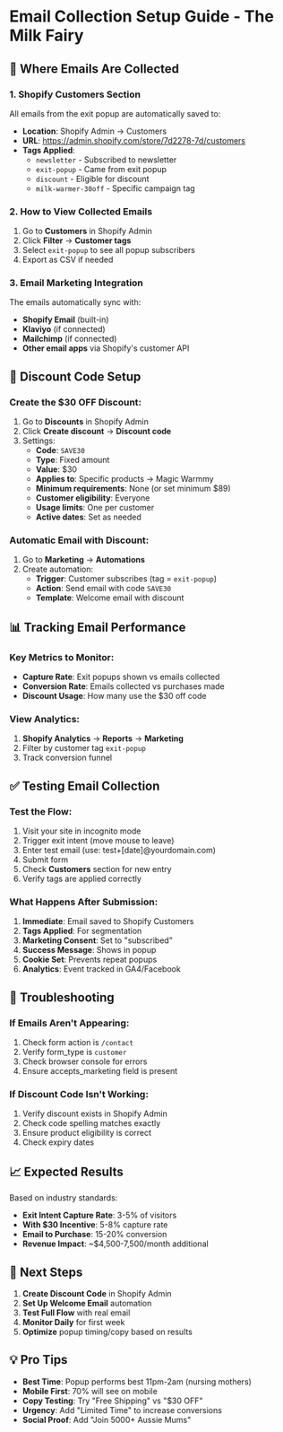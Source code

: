 # Email Collection Setup Guide - The Milk Fairy

## 📧 Where Emails Are Collected

### 1. **Shopify Customers Section**
All emails from the exit popup are automatically saved to:
- **Location**: Shopify Admin → Customers
- **URL**: https://admin.shopify.com/store/7d2278-7d/customers
- **Tags Applied**: 
  - `newsletter` - Subscribed to newsletter
  - `exit-popup` - Came from exit popup
  - `discount` - Eligible for discount
  - `milk-warmer-30off` - Specific campaign tag

### 2. **How to View Collected Emails**
1. Go to **Customers** in Shopify Admin
2. Click **Filter** → **Customer tags** 
3. Select `exit-popup` to see all popup subscribers
4. Export as CSV if needed

### 3. **Email Marketing Integration**
The emails automatically sync with:
- **Shopify Email** (built-in)
- **Klaviyo** (if connected)
- **Mailchimp** (if connected)
- **Other email apps** via Shopify's customer API

## 🎯 Discount Code Setup

### Create the $30 OFF Discount:
1. Go to **Discounts** in Shopify Admin
2. Click **Create discount** → **Discount code**
3. Settings:
   - **Code**: `SAVE30`
   - **Type**: Fixed amount
   - **Value**: $30
   - **Applies to**: Specific products → Magic Warmmy
   - **Minimum requirements**: None (or set minimum $89)
   - **Customer eligibility**: Everyone
   - **Usage limits**: One per customer
   - **Active dates**: Set as needed

### Automatic Email with Discount:
1. Go to **Marketing** → **Automations**
2. Create automation:
   - **Trigger**: Customer subscribes (tag = `exit-popup`)
   - **Action**: Send email with code `SAVE30`
   - **Template**: Welcome email with discount

## 📊 Tracking Email Performance

### Key Metrics to Monitor:
- **Capture Rate**: Exit popups shown vs emails collected
- **Conversion Rate**: Emails collected vs purchases made
- **Discount Usage**: How many use the $30 off code

### View Analytics:
1. **Shopify Analytics** → **Reports** → **Marketing**
2. Filter by customer tag `exit-popup`
3. Track conversion funnel

## ✅ Testing Email Collection

### Test the Flow:
1. Visit your site in incognito mode
2. Trigger exit intent (move mouse to leave)
3. Enter test email (use: test+[date]@yourdomain.com)
4. Submit form
5. Check **Customers** section for new entry
6. Verify tags are applied correctly

### What Happens After Submission:
1. **Immediate**: Email saved to Shopify Customers
2. **Tags Applied**: For segmentation
3. **Marketing Consent**: Set to "subscribed"
4. **Success Message**: Shows in popup
5. **Cookie Set**: Prevents repeat popups
6. **Analytics**: Event tracked in GA4/Facebook

## 🔧 Troubleshooting

### If Emails Aren't Appearing:
1. Check form action is `/contact`
2. Verify form_type is `customer`
3. Check browser console for errors
4. Ensure accepts_marketing field is present

### If Discount Code Isn't Working:
1. Verify discount exists in Shopify Admin
2. Check code spelling matches exactly
3. Ensure product eligibility is correct
4. Check expiry dates

## 📈 Expected Results

Based on industry standards:
- **Exit Intent Capture Rate**: 3-5% of visitors
- **With $30 Incentive**: 5-8% capture rate
- **Email to Purchase**: 15-20% conversion
- **Revenue Impact**: ~$4,500-7,500/month additional

## 🚀 Next Steps

1. **Create Discount Code** in Shopify Admin
2. **Set Up Welcome Email** automation
3. **Test Full Flow** with real email
4. **Monitor Daily** for first week
5. **Optimize** popup timing/copy based on results

## 💡 Pro Tips

- **Best Time**: Popup performs best 11pm-2am (nursing mothers)
- **Mobile First**: 70% will see on mobile
- **Copy Testing**: Try "Free Shipping" vs "$30 OFF"
- **Urgency**: Add "Limited Time" to increase conversions
- **Social Proof**: Add "Join 5000+ Aussie Mums"